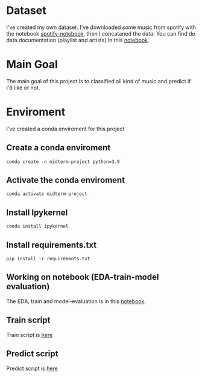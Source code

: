 # Dataset
I've created my own dataset. I've downloaded some music from spotify with the notebook [spotify-notebook](notebooks/spotify_data.ipynb), then I concataned the data.
You can find de data documentation (playlist and artists) in this [notebook](notebooks/notebook.ipynb).
# Main Goal
The main goal of this project is to classified all kind of music and predict if I'd like or not.
# Enviroment
I've created a conda enviroment for this project
## Create a conda enviroment
`conda create -n midterm-project python=3.9`
## Activate the conda enviroment
`conda activate midterm-project`
## Install Ipykernel
`conda install ipykernel`
## Install requirements.txt
`pip install -r requirements.txt`

## Working on notebook (EDA-train-model evaluation)
The EDA, train and model-evaluation is in this [notebook](notebooks/notebook.ipynb).
## Train script
Train script is [here](train.py)
## Predict script
Predict script is [here](predict.py)